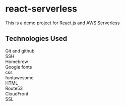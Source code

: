 # react-serverless
This is a demo project for React.js and AWS Serverless

## Technologies Used

Git and github <br/>
SSH <br/>
Homebrew <br/>
Google fonts <br/>
css <br/>
fontawesome <br/>
HTML <br/>
Route53 <br/>
CloudFront <br/>
SSL <br/>
